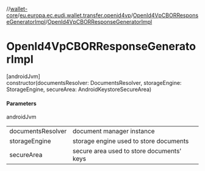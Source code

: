 //[wallet-core](../../../index.md)/[eu.europa.ec.eudi.wallet.transfer.openid4vp](../index.md)/[OpenId4VpCBORResponseGeneratorImpl](index.md)/[OpenId4VpCBORResponseGeneratorImpl](-open-id4-vp-c-b-o-r-response-generator-impl.md)

# OpenId4VpCBORResponseGeneratorImpl

[androidJvm]\
constructor(documentsResolver: DocumentsResolver, storageEngine: StorageEngine, secureArea: AndroidKeystoreSecureArea)

#### Parameters

androidJvm

| | |
|---|---|
| documentsResolver | document manager instance |
| storageEngine | storage engine used to store documents |
| secureArea | secure area used to store documents' keys |
